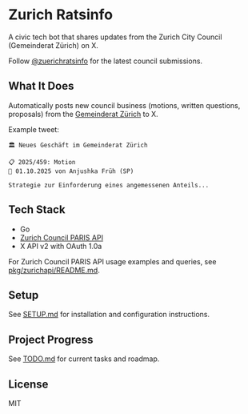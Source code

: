 # Zurich Ratsinfo

A civic tech bot that shares updates from the Zurich City Council (Gemeinderat Zürich) on X.

Follow [@zuerichratsinfo](https://x.com/zuerichratsinfo) for the latest council submissions.

## What It Does

Automatically posts new council business (motions, written questions, proposals) from the [Gemeinderat Zürich](https://www.gemeinderat-zuerich.ch/) to X.

Example tweet:

```
🏛️ Neues Geschäft im Gemeinderat Zürich

📋 2025/459: Motion
📅 01.10.2025 von Anjushka Früh (SP)

Strategie zur Einforderung eines angemessenen Anteils...
```

## Tech Stack

- Go
- [Zurich Council PARIS API](https://opendatazurich.github.io/paris-api/)
- X API v2 with OAuth 1.0a

For Zurich Council PARIS API usage examples and queries, see [pkg/zurichapi/README.md](pkg/zurichapi/README.md).

## Setup

See [SETUP.md](SETUP.md) for installation and configuration instructions.

## Project Progress

See [TODO.md](TODO.md) for current tasks and roadmap.

## License

MIT
